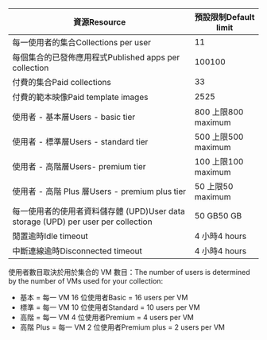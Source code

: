 
| <span data-ttu-id="e8938-101">資源</span><span class="sxs-lookup"><span data-stu-id="e8938-101">Resource</span></span> | <span data-ttu-id="e8938-102">預設限制</span><span class="sxs-lookup"><span data-stu-id="e8938-102">Default limit</span></span> |
| --- | --- |
| <span data-ttu-id="e8938-103">每一使用者的集合</span><span class="sxs-lookup"><span data-stu-id="e8938-103">Collections per user</span></span> |<span data-ttu-id="e8938-104">1</span><span class="sxs-lookup"><span data-stu-id="e8938-104">1</span></span> |
| <span data-ttu-id="e8938-105">每個集合的已發佈應用程式</span><span class="sxs-lookup"><span data-stu-id="e8938-105">Published apps per collection</span></span> |<span data-ttu-id="e8938-106">100</span><span class="sxs-lookup"><span data-stu-id="e8938-106">100</span></span> |
| <span data-ttu-id="e8938-107">付費的集合</span><span class="sxs-lookup"><span data-stu-id="e8938-107">Paid collections</span></span> |<span data-ttu-id="e8938-108">3</span><span class="sxs-lookup"><span data-stu-id="e8938-108">3</span></span> |
| <span data-ttu-id="e8938-109">付費的範本映像</span><span class="sxs-lookup"><span data-stu-id="e8938-109">Paid template images</span></span> |<span data-ttu-id="e8938-110">25</span><span class="sxs-lookup"><span data-stu-id="e8938-110">25</span></span> |
| <span data-ttu-id="e8938-111">使用者 - 基本層</span><span class="sxs-lookup"><span data-stu-id="e8938-111">Users - basic tier</span></span> |<span data-ttu-id="e8938-112">800 上限</span><span class="sxs-lookup"><span data-stu-id="e8938-112">800 maximum</span></span> |
| <span data-ttu-id="e8938-113">使用者 - 標準層</span><span class="sxs-lookup"><span data-stu-id="e8938-113">Users - standard tier</span></span> |<span data-ttu-id="e8938-114">500 上限</span><span class="sxs-lookup"><span data-stu-id="e8938-114">500 maximum</span></span> |
| <span data-ttu-id="e8938-115">使用者 - 高階層</span><span class="sxs-lookup"><span data-stu-id="e8938-115">Users- premium tier</span></span> |<span data-ttu-id="e8938-116">100 上限</span><span class="sxs-lookup"><span data-stu-id="e8938-116">100 maximum</span></span> |
| <span data-ttu-id="e8938-117">使用者 - 高階 Plus 層</span><span class="sxs-lookup"><span data-stu-id="e8938-117">Users - premium plus tier</span></span> |<span data-ttu-id="e8938-118">50 上限</span><span class="sxs-lookup"><span data-stu-id="e8938-118">50 maximum</span></span> |
| <span data-ttu-id="e8938-119">每一使用者的使用者資料儲存體 (UPD)</span><span class="sxs-lookup"><span data-stu-id="e8938-119">User data storage (UPD) per user per collection</span></span> |<span data-ttu-id="e8938-120">50 GB</span><span class="sxs-lookup"><span data-stu-id="e8938-120">50 GB</span></span> |
| <span data-ttu-id="e8938-121">閒置逾時</span><span class="sxs-lookup"><span data-stu-id="e8938-121">Idle timeout</span></span> |<span data-ttu-id="e8938-122">4 小時</span><span class="sxs-lookup"><span data-stu-id="e8938-122">4 hours</span></span> |
| <span data-ttu-id="e8938-123">中斷連線逾時</span><span class="sxs-lookup"><span data-stu-id="e8938-123">Disconnected timeout</span></span> |<span data-ttu-id="e8938-124">4 小時</span><span class="sxs-lookup"><span data-stu-id="e8938-124">4 hours</span></span> |

<span data-ttu-id="e8938-125">使用者數目取決於用於集合的 VM 數目：</span><span class="sxs-lookup"><span data-stu-id="e8938-125">The number of users is determined by the number of VMs used for your collection:</span></span>

* <span data-ttu-id="e8938-126">基本 = 每一 VM 16 位使用者</span><span class="sxs-lookup"><span data-stu-id="e8938-126">Basic = 16 users per VM</span></span>
* <span data-ttu-id="e8938-127">標準 = 每一 VM 10 位使用者</span><span class="sxs-lookup"><span data-stu-id="e8938-127">Standard = 10 users per VM</span></span>
* <span data-ttu-id="e8938-128">高階 = 每一 VM 4 位使用者</span><span class="sxs-lookup"><span data-stu-id="e8938-128">Premium = 4 users per VM</span></span>
* <span data-ttu-id="e8938-129">高階 Plus = 每一 VM 2 位使用者</span><span class="sxs-lookup"><span data-stu-id="e8938-129">Premium plus = 2 users per VM</span></span>

